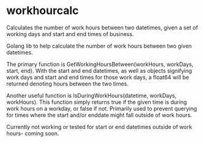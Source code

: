 # workhourcalc
Calculates the number of work hours between two datetimes, given a set of working days and start and end times of business.

Golang lib to help calculate the number of work hours between two given datetimes.

The primary function is GetWorkingHoursBetween(workHours, workDays, start, end). With the start and end datetimes, as well as objects signifying work days and start and end times for those work days, a float64 will be returned denoting hours between the two times.

Another useful function is IsDuringWorkHours(datetime, workDays, workHours). This function simply returns true if the given time is during work hours on a workday, or false if not. Primarily used to prevent querying for times where the start and/or enddate might fall outside of work hours.

Currently not working or tested for start or end datetimes outside of work hours- coming soon.
